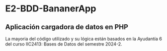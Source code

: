 # E2-BDD-BananerApp

## Aplicación cargadora de datos en PHP

La mayoria del código utilizado y su lógica están basados en la Ayudantía 6 del curso IIC2413: Bases de Datos del semestre 2024-2.
